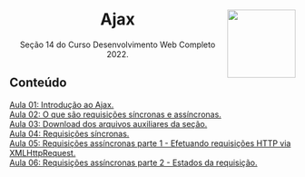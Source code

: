 <div align="center">
<a href="https://github.com/monicaquintal" target="_blank"><img align="right" width="120px" src="https://res.cloudinary.com/practicaldev/image/fetch/s--eY5Y_t8t--/c_imagga_scale,f_auto,fl_progressive,h_420,q_auto,w_1000/https://cdn.artandlogic.com/wp-content/uploads/2000px-AJAX_logo_by_gengns.svg_.png" /></a>
<h1>Ajax</h1>
<p>Seção 14 do Curso Desenvolvimento Web Completo 2022.</p>
</div>

## Conteúdo

[Aula 01: Introdução ao Ajax.](./aulas/aula01.md)<br>
[Aula 02: O que são requisições síncronas e assíncronas.](./aulas/aula02.md)<br>
[Aula 03: Download dos arquivos auxiliares da seção.](./aulas/aula03.md)<br>
[Aula 04: Requisições síncronas.](./aulas/aula04.md)<br>
[Aula 05: Requisições assíncronas parte 1 - Efetuando requisições HTTP via XMLHttpRequest.](./aulas/aula05.md)<br>
[Aula 06: Requisições assíncronas parte 2 - Estados da requisição.](./aulas/aula06.md)<br>
